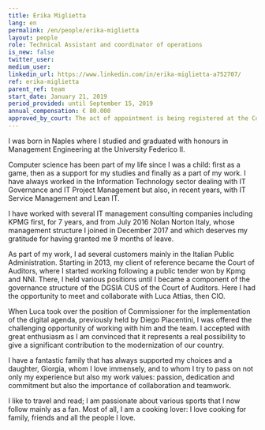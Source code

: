 ```yaml
---
title: Erika Miglietta
lang: en
permalink: /en/people/erika-miglietta
layout: people
role: Technical Assistant and coordinator of operations
is_new: false
twitter_user:
medium_user:
linkedin_url: https://www.linkedin.com/in/erika-miglietta-a752707/
ref: erika-miglietta
parent_ref: team
start_date: January 21, 2019
period_provided: until September 15, 2019
annual_compensation: € 80.000
approved_by_court: The act of appointment is being registered at the Court of Auditors.
---
```

I was born in Naples where  I studied and graduated with honours in Management Engineering at the University Federico II. 

Computer science has been part of my life since I was a child: first as a game, then as a support for my studies and finally as a part of my work. I have always worked in the Information Technology sector dealing with IT Governance and IT Project Management but also, in recent years, with IT Service Management and Lean IT.

I have worked with several IT management consulting companies including KPMG first, for 7 years, and from July 2016 Nolan Norton Italy, whose management structure I joined in December 2017 and which deserves my gratitude for having granted me 9 months of leave.

As part of my work, I ad several customers mainly in the Italian Public Administration. Starting in 2013, my client of reference became the Court of Auditors, where I started working following a public tender won by Kpmg and NNI. There, I held various positions until I became a  component of the governance structure of the DGSIA CUS of the Court of Auditors. Here I had the opportunity to meet and collaborate with Luca Attias,  then CIO.

When Luca took over  the position of Commissioner for the implementation of the digital agenda, previously held by Diego Piacentini, I was offered the challenging opportunity of working  with him and the  team.  I accepted with great enthusiasm  as I am convinced  that it represents a real possibility  to give a significant contribution  to the modernization of our country. 

I have a fantastic family that has always supported my choices and a daughter, Giorgia, whom I love immensely, and to whom I try to pass on not only my experience but also my work values: passion, dedication and commitment but also the importance of collaboration and teamwork.

I like to travel and read; I am passionate about various sports that I now follow mainly as a fan.  Most of all, I am a cooking lover: I love cooking for family, friends and all the people I love. 
